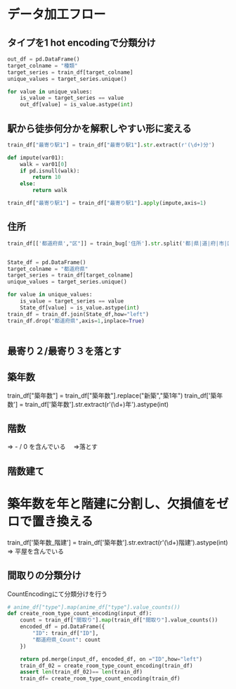 # データ加工フロー
## タイプを1 hot encodingで分類分け
```python 
out_df = pd.DataFrame()
target_colname = "種類"
target_series = train_df[target_colname]
unique_values = target_series.unique()

for value in unique_values:
    is_value = target_series == value
    out_df[value] = is_value.astype(int)
```

## 駅から徒歩何分かを解釈しやすい形に変える
```python
train_df["最寄り駅1"] = train_df["最寄り駅1"].str.extract(r'(\d+)分')

def impute(var01):
    walk = var01[0]
    if pd.isnull(walk):
        return 10
    else:
        return walk

train_df["最寄り駅1"] = train_df["最寄り駅1"].apply(impute,axis=1)

```

## 住所
```python
train_df[['都道府県',"区"]] = train_bug['住所'].str.split('都|県|道|府|市|区', expand=True).iloc[:, [0, -1]]


State_df = pd.DataFrame()
target_colname = "都道府県"
target_series = train_df[target_colname]
unique_values = target_series.unique()

for value in unique_values:
    is_value = target_series == value
    State_df[value] = is_value.astype(int)
train_df = train_df.join(State_df,how="left")
train_df.drop("都道府県",axis=1,inplace=True)
   
```


## 最寄り２/最寄り３を落とす

## 築年数
train_df["築年数"] = train_df["築年数"].replace("新築","築1年")
train_df['築年数'] = train_df['築年数'].str.extract(r'(\d+)年').astype(int)
## 階数
⇒ - / 0 を含んでいる
　⇒落とす
## 階数建て
# 築年数を年と階建に分割し、欠損値をゼロで置き換える
train_df['築年数_階建'] = train_df['築年数'].str.extract(r'(\d+)階建').astype(int)
⇒ 平屋を含んでいる

## 間取りの分類分け
CountEncodingにて分類分けを行う
```python 
# anime_df["type"].map(anime_df["type"].value_counts())
def create_room_type_count_encoding(input_df):
    count = train_df["間取り"].map(train_df["間取り"].value_counts())
    encoded_df = pd.DataFrame({
        "ID": train_df["ID"],
        "都道府県_Count": count
    })

    return pd.merge(input_df, encoded_df, on ="ID",how="left")
    train_df_02 = create_room_type_count_encoding(train_df)
    assert len(train_df_02)== len(train_df)
    train_df= create_room_type_count_encoding(train_df)


```
